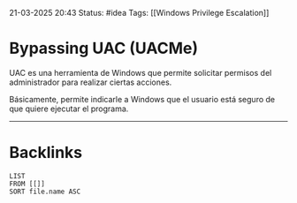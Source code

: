 21-03-2025 20:43
Status: #idea
Tags: [[Windows Privilege Escalation]]

# Bypassing UAC (UACMe)

UAC es una herramienta de Windows que permite solicitar permisos del administrador para realizar ciertas acciones.

Básicamente, permite indicarle a Windows que el usuario está seguro de que quiere ejecutar el programa.







---
# Backlinks

```dataview
LIST
FROM [[]]
SORT file.name ASC
```
